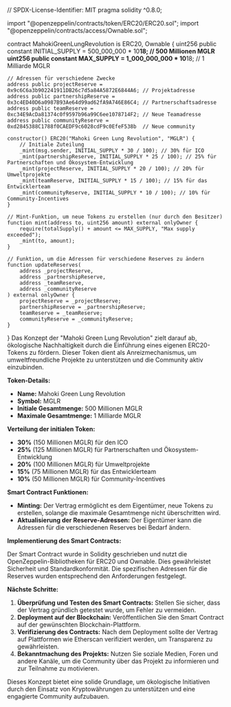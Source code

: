 // SPDX-License-Identifier: MIT
pragma solidity ^0.8.0;

import "@openzeppelin/contracts/token/ERC20/ERC20.sol";
import "@openzeppelin/contracts/access/Ownable.sol";

contract MahokiGreenLungRevolution is ERC20, Ownable {
    uint256 public constant INITIAL_SUPPLY = 500_000_000 * 10**18; // 500 Millionen MGLR
    uint256 public constant MAX_SUPPLY = 1_000_000_000 * 10**18;  // 1 Milliarde MGLR

    // Adressen für verschiedene Zwecke
    address public projectReserve = 0x9c6C6a3b902241911DB26c7d5a84A5872E6844A6; // Projektadresse
    address public partnershipReserve = 0x3c4ED40D6a0987B93Ae64d99ad62fA9A746E86C4; // Partnerschaftsadresse
    address public teamReserve = 0xc34E9AcDa81374c0f9597b96a99C6ee1078714F2; // Neue Teamadresse
    address public communityReserve = 0xd2845388C1788f0CAEDF9c6028cdF9c0EfeF538b  // Neue community

    constructor() ERC20("Mahoki Green Lung Revolution", "MGLR") {
        // Initiale Zuteilung
        _mint(msg.sender, INITIAL_SUPPLY * 30 / 100); // 30% für ICO
        _mint(partnershipReserve, INITIAL_SUPPLY * 25 / 100); // 25% für Partnerschaften und Ökosystem-Entwicklung
        _mint(projectReserve, INITIAL_SUPPLY * 20 / 100); // 20% für Umweltprojekte
        _mint(teamReserve, INITIAL_SUPPLY * 15 / 100); // 15% für das Entwicklerteam
        _mint(communityReserve, INITIAL_SUPPLY * 10 / 100); // 10% für Community-Incentives
    }

    // Mint-Funktion, um neue Tokens zu erstellen (nur durch den Besitzer)
    function mint(address to, uint256 amount) external onlyOwner {
        require(totalSupply() + amount <= MAX_SUPPLY, "Max supply exceeded");
        _mint(to, amount);
    }

    // Funktion, um die Adressen für verschiedene Reserves zu ändern
    function updateReserves(
        address _projectReserve,
        address _partnershipReserve,
        address _teamReserve,
        address _communityReserve
    ) external onlyOwner {
        projectReserve = _projectReserve;
        partnershipReserve = _partnershipReserve;
        teamReserve = _teamReserve;
        communityReserve = _communityReserve;
    }
}
Das Konzept der "Mahoki Green Lung Revolution" zielt darauf ab, ökologische Nachhaltigkeit durch die Einführung eines eigenen ERC20-Tokens zu fördern. Dieser Token dient als Anreizmechanismus, um umweltfreundliche Projekte zu unterstützen und die Community aktiv einzubinden.

**Token-Details:**

- **Name:** Mahoki Green Lung Revolution
- **Symbol:** MGLR
- **Initiale Gesamtmenge:** 500 Millionen MGLR
- **Maximale Gesamtmenge:** 1 Milliarde MGLR

**Verteilung der initialen Token:**

- **30%** (150 Millionen MGLR) für den ICO
- **25%** (125 Millionen MGLR) für Partnerschaften und Ökosystem-Entwicklung
- **20%** (100 Millionen MGLR) für Umweltprojekte
- **15%** (75 Millionen MGLR) für das Entwicklerteam
- **10%** (50 Millionen MGLR) für Community-Incentives

**Smart Contract Funktionen:**

- **Minting:** Der Vertrag ermöglicht es dem Eigentümer, neue Tokens zu erstellen, solange die maximale Gesamtmenge nicht überschritten wird.
- **Aktualisierung der Reserve-Adressen:** Der Eigentümer kann die Adressen für die verschiedenen Reserves bei Bedarf ändern.

**Implementierung des Smart Contracts:**

Der Smart Contract wurde in Solidity geschrieben und nutzt die OpenZeppelin-Bibliotheken für ERC20 und Ownable. Dies gewährleistet Sicherheit und Standardkonformität. Die spezifischen Adressen für die Reserves wurden entsprechend den Anforderungen festgelegt.

**Nächste Schritte:**

1. **Überprüfung und Testen des Smart Contracts:** Stellen Sie sicher, dass der Vertrag gründlich getestet wurde, um Fehler zu vermeiden.
2. **Deployment auf der Blockchain:** Veröffentlichen Sie den Smart Contract auf der gewünschten Blockchain-Plattform.
3. **Verifizierung des Contracts:** Nach dem Deployment sollte der Vertrag auf Plattformen wie Etherscan verifiziert werden, um Transparenz zu gewährleisten.
4. **Bekanntmachung des Projekts:** Nutzen Sie soziale Medien, Foren und andere Kanäle, um die Community über das Projekt zu informieren und zur Teilnahme zu motivieren.

Dieses Konzept bietet eine solide Grundlage, um ökologische Initiativen durch den Einsatz von Kryptowährungen zu unterstützen und eine engagierte Community aufzubauen. 
